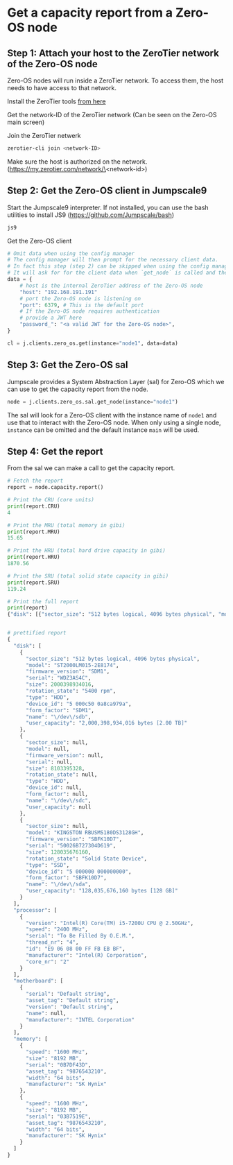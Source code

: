 # Get a capacity report from a Zero-OS node

## Step 1: Attach your host to the ZeroTier network of the Zero-OS node

Zero-OS nodes will run inside a ZeroTier network. To access them, the host needs to have access to that network.

Install the ZeroTier tools [from here](https://www.zerotier.com/download.shtml)

Get the network-ID of the ZeroTier network (Can be seen on the Zero-OS main screen)

Join the ZeroTier netwerk
```bash
zerotier-cli join <network-ID>
```

Make sure the host is authorized on the network. (https://my.zerotier.com/network/\<network-id\>)

## Step 2: Get the Zero-OS client in Jumpscale9

Start the Jumpscale9 interpreter.
If not installed, you can use the bash utilities to install JS9 (https://github.com/Jumpscale/bash)
```bash
js9
```

Get the Zero-OS client
```python
# Omit data when using the config manager
# The config manager will then prompt for the necessary client data.
# In fact this step (step 2) can be skipped when using the config manager
# It will ask for for the client data when `get_node` is called and there is no client for the instance
data = {
    # host is the internal ZeroTier address of the Zero-OS node
    "host": "192.168.191.191"
    # port the Zero-OS node is listening on
    "port": 6379, # This is the default port
    # If the Zero-OS node requires authentication
    # provide a JWT here
    "password_": "<a valid JWT for the Zero-OS node>",
}

cl = j.clients.zero_os.get(instance="node1", data=data) 
```

## Step 3: Get the Zero-OS sal

Jumpscale provides a System Abstraction Layer (sal) for Zero-OS which we can use to get the capacity report from the node.

```python
node = j.clients.zero_os.sal.get_node(instance="node1")
```

The sal will look for a Zero-OS client with the instance name of `node1` and use that to interact with the Zero-OS node.
When only using a single node, `instance` can be omitted and the default instance `main` will be used.

## Step 4: Get the report

From the sal we can make a call to get the capacity report.

```python
# Fetch the report
report = node.capacity.report()

# Print the CRU (core units)
print(report.CRU)
4

# Print the MRU (total memory in gibi)
print(report.MRU)
15.65

# Print the HRU (total hard drive capacity in gibi)
print(report.HRU)
1870.56

# Print the SRU (total solid state capacity in gibi)
print(report.SRU)
119.24

# Print the full report
print(report)
{"disk": [{"sector_size": "512 bytes logical, 4096 bytes physical", "model": "ST2000LM015-2E8174", "firmware_version": "SDM1", "serial": "WDZ3AS4C", "size": 2000398934016, "rotation_state": "5400 rpm", "type": "HDD", "device_id": "5 000c50 0a8ca979a", "form_factor": "SDM1", "name": "/dev/sdb", "user_capacity": "2,000,398,934,016 bytes [2.00 TB]"}, {"sector_size": null, "model": null, "firmware_version": null, "serial": null, "size": 8103395328, "rotation_state": null, "type": "HDD", "device_id": null, "form_factor": null, "name": "/dev/sdc", "user_capacity": null}, {"sector_size": null, "model": "KINGSTON RBUSMS180DS3128GH", "firmware_version": "SBFK10D7", "serial": "50026B727304D619", "size": 128035676160, "rotation_state": "Solid State Device", "type": "SSD", "device_id": "5 000000 000000000", "form_factor": "SBFK10D7", "name": "/dev/sda", "user_capacity": "128,035,676,160 bytes [128 GB]"}], "processor": [{"version": "Intel(R) Core(TM) i5-7200U CPU @ 2.50GHz", "speed": "2400 MHz", "serial": "To Be Filled By O.E.M.", "thread_nr": "4", "id": "E9 06 08 00 FF FB EB BF", "manufacturer": "Intel(R) Corporation", "core_nr": "2"}], "motherboard": [{"serial": "Default string", "asset_tag": "Default string", "version": "Default string", "name": null, "manufacturer": "INTEL Corporation"}], "memory": [{"speed": "1600 MHz", "size": "8192 MB", "serial": "0B7DF43D", "asset_tag": "9876543210", "width": "64 bits", "manufacturer": "SK Hynix"}, {"speed": "1600 MHz", "size": "8192 MB", "serial": "03B7519E", "asset_tag": "9876543210", "width": "64 bits", "manufacturer": "SK Hynix"}]}


# prettified report
{
  "disk": [
    {
      "sector_size": "512 bytes logical, 4096 bytes physical",
      "model": "ST2000LM015-2E8174",
      "firmware_version": "SDM1",
      "serial": "WDZ3AS4C",
      "size": 2000398934016,
      "rotation_state": "5400 rpm",
      "type": "HDD",
      "device_id": "5 000c50 0a8ca979a",
      "form_factor": "SDM1",
      "name": "\/dev\/sdb",
      "user_capacity": "2,000,398,934,016 bytes [2.00 TB]"
    },
    {
      "sector_size": null,
      "model": null,
      "firmware_version": null,
      "serial": null,
      "size": 8103395328,
      "rotation_state": null,
      "type": "HDD",
      "device_id": null,
      "form_factor": null,
      "name": "\/dev\/sdc",
      "user_capacity": null
    },
    {
      "sector_size": null,
      "model": "KINGSTON RBUSMS180DS3128GH",
      "firmware_version": "SBFK10D7",
      "serial": "50026B727304D619",
      "size": 128035676160,
      "rotation_state": "Solid State Device",
      "type": "SSD",
      "device_id": "5 000000 000000000",
      "form_factor": "SBFK10D7",
      "name": "\/dev\/sda",
      "user_capacity": "128,035,676,160 bytes [128 GB]"
    }
  ],
  "processor": [
    {
      "version": "Intel(R) Core(TM) i5-7200U CPU @ 2.50GHz",
      "speed": "2400 MHz",
      "serial": "To Be Filled By O.E.M.",
      "thread_nr": "4",
      "id": "E9 06 08 00 FF FB EB BF",
      "manufacturer": "Intel(R) Corporation",
      "core_nr": "2"
    }
  ],
  "motherboard": [
    {
      "serial": "Default string",
      "asset_tag": "Default string",
      "version": "Default string",
      "name": null,
      "manufacturer": "INTEL Corporation"
    }
  ],
  "memory": [
    {
      "speed": "1600 MHz",
      "size": "8192 MB",
      "serial": "0B7DF43D",
      "asset_tag": "9876543210",
      "width": "64 bits",
      "manufacturer": "SK Hynix"
    },
    {
      "speed": "1600 MHz",
      "size": "8192 MB",
      "serial": "03B7519E",
      "asset_tag": "9876543210",
      "width": "64 bits",
      "manufacturer": "SK Hynix"
    }
  ]
}

```
